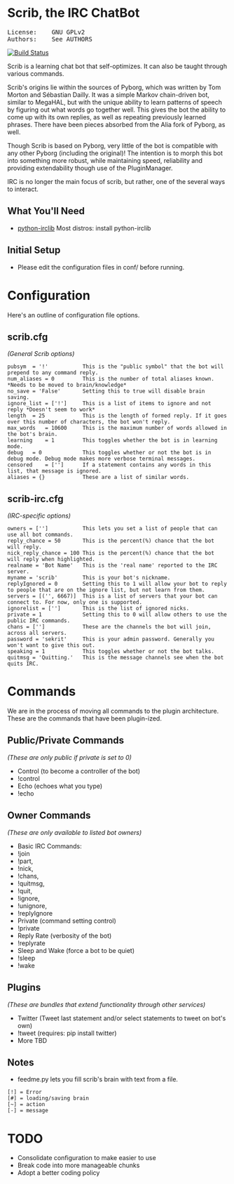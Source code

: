 Scrib, the IRC ChatBot
======================
<pre>
License:	GNU GPLv2
Authors:	See AUTHORS
</pre>
[![Build Status](https://travis-ci.org/scoundrels/scrib.png?branch=master)](https://travis-ci.org/scoundrels/scrib)

Scrib is a learning chat bot that self-optimizes. It can also be taught through various commands.

Scrib's origins lie within the sources of Pyborg, which was written by Tom Morton and Sébastian Dailly. It was a simple Markov chain-driven bot, similar to MegaHAL, but with the unique ability to learn patterns of speech by figuring out what words go together well. This gives the bot the ability to come up with its own replies, as well as repeating previously learned phrases. There have been pieces absorbed from the Alia fork of Pyborg, as well.

Though Scrib is based on Pyborg, very little of the bot is compatible with any other Pyborg (including the original)! The intention is to morph this bot into something more robust, while maintaining speed, reliability and providing extendability though use of the PluginManager.

IRC is no longer the main focus of scrib, but rather, one of the several ways to interact.

What You'll Need
----------------
* [python-irclib](http://python-irclib.sourceforge.net) Most distros: install python-irclib

Initial Setup
-------------
* Please edit the configuration files in conf/ before running.

Configuration
=============
Here's an outline of configuration file options.

scrib.cfg
---------
_(General Scrib options)_
```
pubsym	= '!'			This is the "public symbol" that the bot will prepend to any command reply.
num_aliases	= 0 		This is the number of total aliases known. *Needs to be moved to brain/knowledge*
no_save	= 'False'		Setting this to true will disable brain saving.
ignore_list	= ['!']		This is a list of items to ignore and not reply *Doesn't seem to work*
length	= 25			This is the length of formed reply. If it goes over this number of characters, the bot won't reply.
max_words	= 10600		This is the maximum number of words allowed in the bot's brain.
learning	= 1			This toggles whether the bot is in learning mode.
debug	= 0				This toggles whether or not the bot is in debug mode. Debug mode makes more verbose terminal messages.
censored	= ['']		If a statement contains any words in this list, that message is ignored.
aliases	= {}			These are a list of similar words.
```

scrib-irc.cfg
-------------
_(IRC-specific options)_
```
owners = ['']			This lets you set a list of people that can use all bot commands.
reply_chance = 50		This is the percent(%) chance that the bot will reply.
nick_reply_chance = 100	This is the percent(%) chance that the bot will reply when highlighted.
realname = 'Bot Name'	This is the 'real name' reported to the IRC server.
myname = 'scrib'		This is your bot's nickname.
replyIgnored = 0		Setting this to 1 will allow your bot to reply to people that are on the ignore list, but not learn from them.
servers = [('', 6667)]	This is a list of servers that your bot can connect to. For now, only one is supported.
ignorelist = ['']		This is the list of ignored nicks.
private = 1				Setting this to 0 will allow others to use the public IRC commands.
chans = ['']			These are the channels the bot will join, across all servers.
password = 'sekrit'		This is your admin password. Generally you won't want to give this out.
speaking = 1			This toggles whether or not the bot talks.
quitmsg = 'Quitting.'	This is the message channels see when the bot quits IRC.
```
Commands
========
We are in the process of moving all commands to the plugin architecture. These are the commands that have been plugin-ized.

Public/Private Commands
---------------
_(These are only public if private is set to 0)_
* Control (to become a controller of the bot)
 * !control
* Echo (echoes what you type)
 * !echo

Owner Commands
----------------
_(These are only available to listed bot owners)_
* Basic IRC Commands:
 * !join
 * !part,
 * !nick,
 * !chans,
 * !quitmsg,
 * !quit,
 * !ignore,
 * !unignore,
 * !replyIgnore
* Private (command setting control)
 * !private
* Reply Rate (verbosity of the bot)
 * !replyrate
* Sleep and Wake (force a bot to be quiet)
 * !sleep
 * !wake

Plugins
-------
_(These are bundles that extend functionality through other services)_
* Twitter (Tweet last statement and/or select statements to tweet on bot's own)
 * !tweet (requires: pip install twitter)
 * More TBD

Notes
-----
* feedme.py lets you fill scrib's brain with text from a file.

```
[!] = Error
[#] = loading/saving brain
[~] = action
[-] = message
```

TODO
====
* Consolidate configuration to make easier to use
* Break code into more manageable chunks
* Adopt a better coding policy
